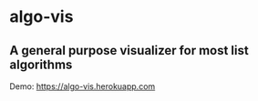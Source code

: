 # algo-vis

## A general purpose visualizer for most list algorithms

Demo: https://algo-vis.herokuapp.com
